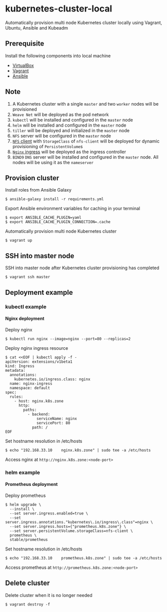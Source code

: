 # kubernetes-cluster-local
Automatically provision multi node Kubernetes cluster locally using Vagrant, Ubuntu, Ansible and Kubeadm

## Prerequisite
Install the following components into local machine
- [VirtualBox](https://www.virtualbox.org/wiki/Downloads)
- [Vagrant](https://www.vagrantup.com/intro/getting-started/install.html)
- [Ansible](https://docs.ansible.com/ansible/latest/installation_guide/intro_installation.html)

## Note
1) A Kubernetes cluster with a single `master` and two `worker` nodes will be provisioned
2) `Weave Net` will be deployed as the pod network
3) `kubectl` will be installed and configured in the `master` node
4) `helm` will be installed and configured in the `master` node
5) `tiller` will be deployed and initialized in the `master` node
6) `NFS` server will be configured in the `master` node
7) [`NFS` client](https://hub.helm.sh/charts/stable/nfs-client-provisioner) with `StorageClass` of `nfs-client` will be deployed for dynamic provisioning of `PersistentVolume`s
8) [`Nginx` ingress](https://hub.helm.sh/charts/stable/nginx-ingress) will be deployed as the ingress controller
9) `BIND9` `DNS` server will be installed and configured in the `master` node. All nodes will be using it as the `nameserver`

## Provision cluster
Install roles from Ansible Galaxy
```
$ ansible-galaxy install -r requirements.yml
```

Export Ansible environment variables for caching in your terminal
```
$ export ANSIBLE_CACHE_PLUGIN=yaml
$ export ANSIBLE_CACHE_PLUGIN_CONNECTION=.cache
```

Automatically provision multi node Kubernetes cluster
```
$ vagrant up
```

## SSH into master node
SSH into master node after Kubernetes cluster provisioning has completed
```
$ vagrant ssh master
```

## Deployment example

### kubectl example
#### Nginx deployment

Deploy nginx
```
$ kubectl run nginx --image=nginx --port=80 --replicas=2
```

Deploy nginx ingress resource
```
$ cat <<EOF | kubectl apply -f -
apiVersion: extensions/v1beta1
kind: Ingress
metadata:
  annotations:
    kubernetes.io/ingress.class: nginx
  name: nginx-ingress
  namespace: default
spec:
  rules:
    - host: nginx.k8s.zone
      http:
        paths:
          - backend:
              serviceName: nginx
              servicePort: 80
            path: /
EOF
```

Set hostname resolution in /etc/hosts
```
$ echo "192.168.33.10    nginx.k8s.zone" | sudo tee -a /etc/hosts
```

Access nginx at `http://nginx.k8s.zone:<node-port>`

### helm example
#### Prometheus deployment

Deploy prometheus
```
$ helm upgrade \
  --install \
  --set server.ingress.enabled=true \
  --set server.ingress.annotations."kubernetes\.io/ingress\.class"=nginx \
  --set server.ingress.hosts={"prometheus.k8s.zone"} \
  --set server.persistentVolume.storageClass=nfs-client \
  prometheus \
  stable/prometheus
```

Set hostname resolution in /etc/hosts
```
$ echo "192.168.33.10    prometheus.k8s.zone" | sudo tee -a /etc/hosts
```

Access prometheus at `http://prometheus.k8s.zone:<node-port>`

## Delete cluster
Delete cluster when it is no longer needed
```
$ vagrant destroy -f
```